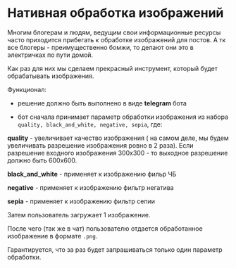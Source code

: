 # Нативная обработка изображений

Многим блогерам и людям, ведущим свои информационные ресурсы часто приходится прибегать к обработке изображений для постов. А тк все блогеры - преимущественно бомжи, то делают они это в электричках по пути домой.

Как раз для них мы сделаем прекрасный инструмент, который будет обрабатывать изображения.

Функционал:

* решение должно быть выполнено в виде **telegram** бота

* бот сначала принимает параметр обработки изображения из набора ```quality, black_and_white, negative, sepia```, где:

**quality** - увеличивает качество изображения ( на самом деле, мы будем увеличивать разрешение изображения ровно в 2 раза). Если разрешение входного изображения 300х300 - то выходное разрешение должно быть 600х600.

**black_and_white** - применяет к изображению фильр ЧБ

**negative** - применяет к изображению фильтр негатива

**sepia** - применяет к изображению фильтр сепии

Затем пользователь загружает 1 изображение.

После чего (так же в чат) пользователю отдается обработанное изображение в формате ```.png```.

Гарантируется, что за раз будет запрашиваться только один параметр обработки.